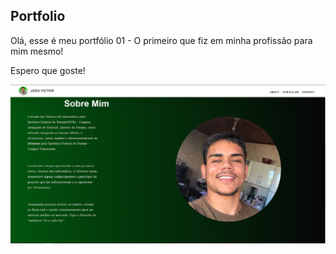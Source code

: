 ## Portfolio
Olá, esse é meu portfólio 01 - O primeiro que fiz em minha profissão para mim mesmo!

Espero que goste! 

![Sobre mim:](https://github.com/putzjuau/Portfolio/blob/main/imagem_2023-08-18_163340477.png)
